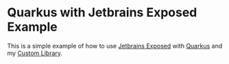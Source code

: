 # Quarkus with Jetbrains Exposed Example

This is a simple example of how to use [Jetbrains Exposed](https://www.jetbrains.com/exposed/)
with [Quarkus](https://quarkus.io/) and my [Custom Library](https://github.com/ReaperMaga/library).

